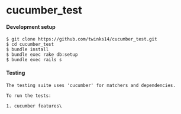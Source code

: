 cucumber_test
=============

#### Development setup

    $ git clone https://github.com/twinks14/cucumber_test.git
    $ cd cucumber_test
    $ bundle install
    $ bundle exec rake db:setup
    $ bundle exec rails s
   

#### Testing

    The testing suite uses 'cucumber' for matchers and dependencies.

    To run the tests:

    1. cucumber features\
